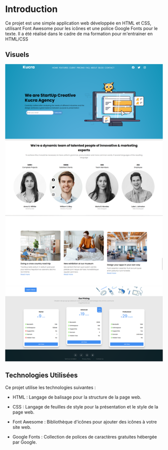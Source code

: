 # Introduction

Ce projet est une simple application web développée en HTML et CSS, utilisant Font Awesome pour les icônes et une police Google Fonts pour le texte. 
Il a été réalisé dans le cadre de ma formation pour m'entrainer en HTML/CSS

## Visuels
![Page d'accueil](screenshots/landing-page_accueil.png)
![Présentation de l'équipe](screenshots/landing-page_social-cards.png)
![Blog](screenshots/landing-page_blog.png)
![Prix](screenshots/landing-page_pricing-cards_footer.png)


## Technologies Utilisées

Ce projet utilise les technologies suivantes :
- HTML : Langage de balisage pour la structure de la page web.
* CSS : Langage de feuilles de style pour la présentation et le style de la page web.
+ Font Awesome : Bibliothèque d'icônes pour ajouter des icônes à votre site web.
- Google Fonts : Collection de polices de caractères gratuites hébergée par Google.


